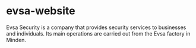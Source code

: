 # evsa-website

Evsa Security is a company that provides security services to businesses and individuals. 
Its main operations are carried out from the Evsa factory in Minden.
